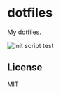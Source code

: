 # dotfiles

My dotfiles.

![init script test](https://github.com/nobu-g/dotfiles/workflows/test/badge.svg)


## License

MIT
